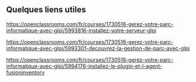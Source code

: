 ## Quelques liens utiles


https://openclassrooms.com/fr/courses/1730516-gerez-votre-parc-informatique-avec-glpi/5993816-installez-votre-serveur-glpi

https://openclassrooms.com/fr/courses/1730516-gerez-votre-parc-informatique-avec-glpi/5993301-decouvrez-la-gestion-de-parc-avec-glpi



https://openclassrooms.com/fr/courses/1730516-gerez-votre-parc-informatique-avec-glpi/5994176-installez-le-plugin-et-l-agent-fusioninventory

